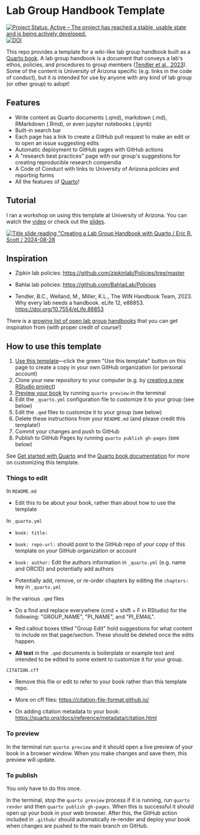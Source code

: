 # Lab Group Handbook Template

<!-- badges: start -->

[![Project Status: Active – The project has reached a stable, usable state and is being actively developed.](https://www.repostatus.org/badges/latest/active.svg)](https://www.repostatus.org/#active)
[![DOI](https://zenodo.org/badge/DOI/10.5281/zenodo.14502303.svg)](https://doi.org/10.5281/zenodo.14502303)

<!-- badges: end -->

This repo provides a template for a wiki-like lab group handbook built as a [Quarto book](https://quarto.org/docs/books/).
A lab group handbook is a document that conveys a lab's ethos, policies, and procedures to group members ([Tendler et al., 2023](https://doi.org/10.7554/eLife.88853)).
Some of the content is University of Arizona specific (e.g. links in the code of conduct), but it is intended for use by anyone with any kind of lab group (or other group) to adopt!

## Features

-   Write content as Quarto documents (.qmd), markdown (.md), RMarkdown (.Rmd), or even jupyter notebooks (.ipynb)
-   Built-in search bar
-   Each page has a link to create a GitHub pull request to make an edit or to open an issue suggesting edits
-   Automatic deployment to GitHub pages with GitHub actions
-   A "research best practices" page with our group's suggestions for creating reproducible research compendia
-   A Code of Conduct with links to University of Arizona policies and reporting forms
-   All the features of [Quarto](https://quarto.org/)!

## Tutorial

I ran a workshop on using this template at University of Arizona.
You can watch the [video](https://img.youtube.com/vi/ad-1P11O5a4) or check out the [slides](https://cct-datascience.quarto.pub/creating-a-lab-group-handbook-with-quarto/#/title-slide).

[![Title slide reading "Creating a Lab Group Handbook with Quarto / Eric R. Scott / 2024-08-28](https://img.youtube.com/vi/ad-1P11O5a4/0.jpg)](https://youtu.be/ad-1P11O5a4?si=lQh9TwT6ccMDfT6t)

## Inspiration

-   Zipkin lab policies: <https://github.com/zipkinlab/Policies/tree/master>

-   Bahlai lab policies: <https://github.com/BahlaiLab/Policies>

-   Tendler, B.C., Welland, M., Miller, K.L., The WIN Handbook Team, 2023.
    Why every lab needs a handbook.
    eLife 12, e88853.
    <https://doi.org/10.7554/eLife.88853>

There is a [growing list of open lab group handbooks](https://github.com/cct-datascience/open-lab-handbooks) that you can get inspiration from (with proper credit of course!)

## How to use this template

1.  [Use this template](https://docs.github.com/en/repositories/creating-and-managing-repositories/creating-a-repository-from-a-template)—click the green "Use this template" button on this page to create a copy in your own GitHub organization (or personal account)
2.  Clone your new repository to your computer (e.g. by [creating a new RStudio project](https://docs.posit.co/ide/user/ide/guide/tools/version-control.html#creating-a-new-project-based-on-a-remote-git-or-subversion-repository))
3.  [Preview your book](https://quarto.org/docs/books/#book-preview) by running `quarto preview` in the terminal
4.  Edit the `_quarto.yml` configuration file to customize it to your group (see below)
5.  Edit the `.qmd` files to customize it to your group (see below)
6.  Delete these instructions from your `README.md` (and please credit this template!)
7.  Commit your changes and push to GitHub
8.  Publish to GitHub Pages by running `quarto publish gh-pages` (see below)

See [Get started with Quarto](https://quarto.org/docs/get-started/) and the [Quarto book documentation](https://quarto.org/docs/books/) for more on customizing this template.

### Things to edit

In `README.md`

-   Edit this to be about your book, rather than about how to use the template

In `_quarto.yml`

-   `book: title:`

-   `book: repo-url:` should point to the GitHub repo of *your* copy of this template on *your* GitHub organization or account

-   `book: author:` Edit the authors information in `_quarto.yml` (e.g. name and ORCID) and potentially add authors

-   Potentially add, remove, or re-order chapters by editing the `chapters:` key in `_quarto.yml`

In the various `.qmd` files

-   Do a find and replace everywhere (cmd + shift + F in RStudio) for the following: "GROUP_NAME", "PI_NAME", and "PI_EMAIL".

-   Red callout boxes titled "Group Edit" hold suggestions for what content to include on that page/section.
    These should be deleted once the edits happen.

-   **All text** in the `.qmd` documents is boilerplate or example text and intended to be edited to some extent to customize it for your group.

`CITATION.cff`

-   Remove this file or edit to refer to your book rather than this template repo.

-   More on cff files: <https://citation-file-format.github.io/>

-   On adding citation metadata to your book: <https://quarto.org/docs/reference/metadata/citation.html>

### To preview

In the terminal run `quarto preview` and it should open a live preview of your book in a browser window.
When you make changes and save them, this preview will update.

### To publish

You only have to do this once.

In the terminal, stop the `quarto preview` process if it is running, run `quarto render` and then `quarto publish gh-pages`.
When this is successful it should open up your book in your web browser.
After this, the GitHub action included in `.github/` should automatically re-render and deploy your book when changes are pushed to the main branch on GitHub.
